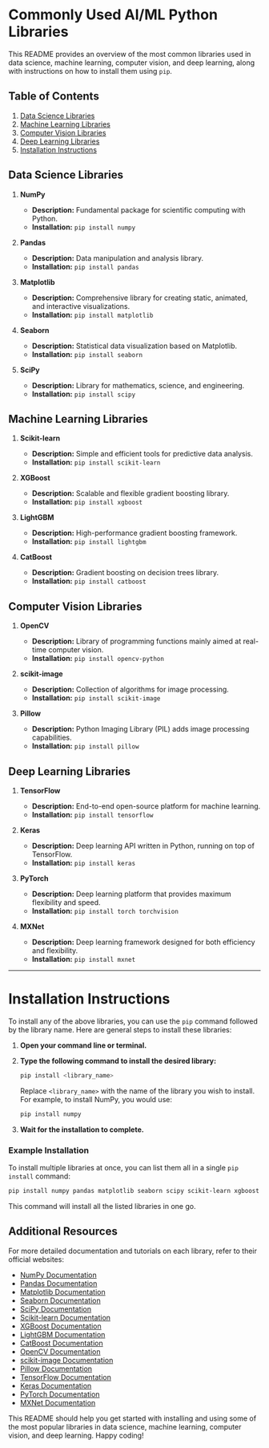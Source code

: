 # Commonly Used AI/ML Python Libraries

This README provides an overview of the most common libraries used in data science, machine learning, computer vision, and deep learning, along with instructions on how to install them using `pip`.

## Table of Contents
1. [Data Science Libraries](#data-science-libraries)
2. [Machine Learning Libraries](#machine-learning-libraries)
3. [Computer Vision Libraries](#computer-vision-libraries)
4. [Deep Learning Libraries](#deep-learning-libraries)
5. [Installation Instructions](#installation-instructions)

## Data Science Libraries

1. **NumPy**
   - **Description:** Fundamental package for scientific computing with Python.
   - **Installation:** `pip install numpy`

2. **Pandas**
   - **Description:** Data manipulation and analysis library.
   - **Installation:** `pip install pandas`

3. **Matplotlib**
   - **Description:** Comprehensive library for creating static, animated, and interactive visualizations.
   - **Installation:** `pip install matplotlib`

4. **Seaborn**
   - **Description:** Statistical data visualization based on Matplotlib.
   - **Installation:** `pip install seaborn`

5. **SciPy**
   - **Description:** Library for mathematics, science, and engineering.
   - **Installation:** `pip install scipy`

## Machine Learning Libraries

1. **Scikit-learn**
   - **Description:** Simple and efficient tools for predictive data analysis.
   - **Installation:** `pip install scikit-learn`

2. **XGBoost**
   - **Description:** Scalable and flexible gradient boosting library.
   - **Installation:** `pip install xgboost`

3. **LightGBM**
   - **Description:** High-performance gradient boosting framework.
   - **Installation:** `pip install lightgbm`

4. **CatBoost**
   - **Description:** Gradient boosting on decision trees library.
   - **Installation:** `pip install catboost`

## Computer Vision Libraries

1. **OpenCV**
   - **Description:** Library of programming functions mainly aimed at real-time computer vision.
   - **Installation:** `pip install opencv-python`

2. **scikit-image**
   - **Description:** Collection of algorithms for image processing.
   - **Installation:** `pip install scikit-image`

3. **Pillow**
   - **Description:** Python Imaging Library (PIL) adds image processing capabilities.
   - **Installation:** `pip install pillow`

## Deep Learning Libraries

1. **TensorFlow**
   - **Description:** End-to-end open-source platform for machine learning.
   - **Installation:** `pip install tensorflow`

2. **Keras**
   - **Description:** Deep learning API written in Python, running on top of TensorFlow.
   - **Installation:** `pip install keras`

3. **PyTorch**
   - **Description:** Deep learning platform that provides maximum flexibility and speed.
   - **Installation:** `pip install torch torchvision`

4. **MXNet**
   - **Description:** Deep learning framework designed for both efficiency and flexibility.
   - **Installation:** `pip install mxnet`

---

# Installation Instructions

To install any of the above libraries, you can use the `pip` command followed by the library name. Here are general steps to install these libraries:

1. **Open your command line or terminal.**
2. **Type the following command to install the desired library:**

   ```sh
   pip install <library_name>
   ```

   Replace `<library_name>` with the name of the library you wish to install. For example, to install NumPy, you would use:

   ```sh
   pip install numpy
   ```

3. **Wait for the installation to complete.**

### Example Installation

To install multiple libraries at once, you can list them all in a single `pip install` command:

```sh
pip install numpy pandas matplotlib seaborn scipy scikit-learn xgboost lightgbm catboost opencv-python scikit-image pillow tensorflow keras torch torchvision mxnet
```

This command will install all the listed libraries in one go.

## Additional Resources

For more detailed documentation and tutorials on each library, refer to their official websites:

- [NumPy Documentation](https://numpy.org/doc/)
- [Pandas Documentation](https://pandas.pydata.org/pandas-docs/stable/)
- [Matplotlib Documentation](https://matplotlib.org/stable/contents.html)
- [Seaborn Documentation](https://seaborn.pydata.org/)
- [SciPy Documentation](https://docs.scipy.org/doc/scipy/)
- [Scikit-learn Documentation](https://scikit-learn.org/stable/documentation.html)
- [XGBoost Documentation](https://xgboost.readthedocs.io/)
- [LightGBM Documentation](https://lightgbm.readthedocs.io/)
- [CatBoost Documentation](https://catboost.ai/docs/)
- [OpenCV Documentation](https://docs.opencv.org/)
- [scikit-image Documentation](https://scikit-image.org/docs/stable/)
- [Pillow Documentation](https://pillow.readthedocs.io/)
- [TensorFlow Documentation](https://www.tensorflow.org/learn)
- [Keras Documentation](https://keras.io/)
- [PyTorch Documentation](https://pytorch.org/docs/)
- [MXNet Documentation](https://mxnet.apache.org/versions/1.8.0/api/python/docs/tutorials/index.html)

This README should help you get started with installing and using some of the most popular libraries in data science, machine learning, computer vision, and deep learning. Happy coding!
